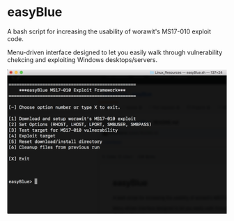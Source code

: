# easyBlue
A bash script for increasing the usability of worawit's MS17-010 exploit code. 

Menu-driven interface designed to let you easily walk through vulnerability chekcing and exploiting Windows desktops/servers.


![alt text](https://github.com/daniellowrie/easyBlue/blob/master/EasyBlue.png)
